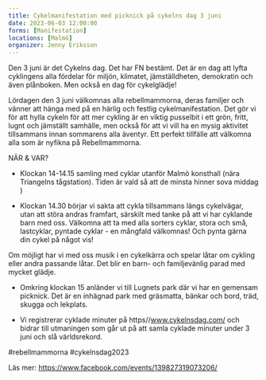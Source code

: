 ```yaml
---
title: Cykelmanifestation med picknick på cykelns dag 3 juni
date: 2023-06-03 12:00:00
forms: [Manifestation]
locations: [Malmö]
organizer: Jenny Eriksson
---
```

Den 3 juni är det Cykelns dag. Det har FN bestämt. Det är en dag att lyfta cyklingens alla fördelar för miljön, klimatet, jämställdheten, demokratin och även plånboken. Men också en dag för cykelglädje!

Lördagen den 3 juni välkomnas alla rebellmammorna, deras familjer och vänner att hänga med på en härlig och festlig cykelmanifestation. Det gör vi för att hylla cykeln för att mer cykling är en viktig pusselbit i ett grön, fritt, lugnt och jämställt samhälle, men också för att vi vill ha en mysig aktivitet tillsammans innan sommarens alla äventyr. Ett perfekt tillfälle att välkomna alla som är nyfikna på Rebellmammorna. 

NÄR & VAR?
- Klockan 14-14.15 samling med cyklar utanför Malmö konsthall (nära Triangelns tågstation). Tiden är vald så att de minsta hinner sova middag )

- Klockan 14.30 börjar vi sakta att cykla tillsammans längs cykelvägar, utan att störa andras framfart, särskilt med tanke på att vi har cyklande barn med oss. Välkomna att ta med alla sorters cyklar, stora och små, lastcyklar, pyntade cyklar - en mångfald välkomnas! Och pynta gärna din cykel på något vis! 

Om möjligt har vi med oss musik i en cykelkärra och spelar låtar om cykling eller andra passande låtar. 
Det blir en barn- och familjevänlig parad med mycket glädje.

- Omkring klockan 15 anländer vi till Lugnets park där vi har en gemensam picknick. Det är en inhägnad park med gräsmatta, bänkar och bord, träd, skugga och lekplats.

- Vi registrerar cyklade minuter på https//www.cykelnsdag.com/ och bidrar till utmaningen som går ut på att samla cyklade minuter under 3 juni och slå världsrekord. 

#rebellmammorna #cykelnsdag2023

Läs mer: https://www.facebook.com/events/139827319073206/
